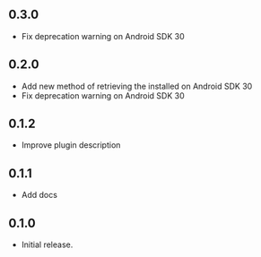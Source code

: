 ## 0.3.0
* Fix deprecation warning on Android SDK 30

## 0.2.0
* Add new method of retrieving the installed on Android SDK 30
* Fix deprecation warning on Android SDK 30

## 0.1.2
* Improve plugin description

## 0.1.1
* Add docs

## 0.1.0
* Initial release.
